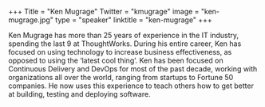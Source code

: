 +++
Title = "Ken Mugrage"
Twitter = "kmugrage"
image = "ken-mugrage.jpg"
type = "speaker"
linktitle = "ken-mugrage"
+++

Ken Mugrage has more than 25 years of experience in the IT industry, spending the last 9 at ThoughtWorks. During his entire career, Ken has focused on using technology to increase business effectiveness, as opposed to using the ‘latest cool thing’. Ken has been focused on Continuous Delivery and DevOps for most of the past decade, working with organizations all over the world, ranging from startups to Fortune 50 companies. He now uses this experience to teach others how to get better at building, testing and deploying software.
